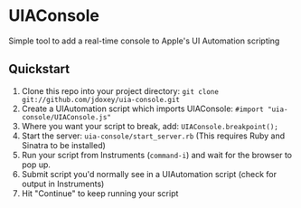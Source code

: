 UIAConsole
===========

Simple tool to add a real-time console to Apple's UI Automation scripting


Quickstart
----------
1. Clone this repo into your project directory: `git clone git://github.com/jdoxey/uia-console.git`
2. Create a UIAutomation script which imports UIAConsole: `#import "uia-console/UIAConsole.js"`
3. Where you want your script to break, add: `UIAConsole.breakpoint();`
4. Start the server: `uia-console/start_server.rb` (This requires Ruby and Sinatra to be installed)
5. Run your script from Instruments (`command-i`) and wait for the browser to pop up.
6. Submit script you'd normally see in a UIAutomation script (check for output in Instruments)
7. Hit "Continue" to keep running your script
